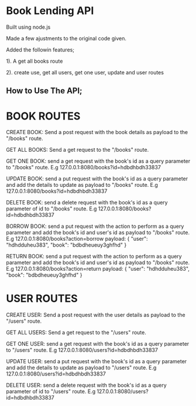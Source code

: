 # Book Lending API
Built using node.js

Made a few ajustments to the original code given.

Added the followin features;

1). A get all books route

2). create use, get all users, get one user, update and user routes 

## How to Use The API;


# BOOK ROUTES


CREATE BOOK: Send a post request with the book details as payload to the "/books" route.

GET ALL BOOKS: Send a get request to the "/books" route.

GET ONE BOOK: send a get request with the book's id as a query parameter  to "/books" route. E.g 127.0.0.1:8080/books?id=hdbdhbdh33837

UPDATE BOOK: send a put request with the book's id as a query parameter  and add the details to update as payload  to "/books" route. E.g 127.0.0.1:8080/books?id=hdbdhbdh33837

DELETE BOOK: send a delete request with the book's id as a query parameter of id to "/books" route. E.g 127.0.0.1:8080/books?id=hdbdhbdh33837

BORROW BOOK: send a put request with the action to perform as a query parameter  and add the book's id and user's id as payload  to "/books" route. E.g 127.0.0.1:8080/books?action=borrow payload: { "user": "hdhdduheu383", "book": "bdbdheueuy3ghfhd" }

RETURN BOOK: send a put request with the action to perform as a query parameter  and add the book's id and user's id as payload  to "/books" route. E.g 127.0.0.1:8080/books?action=return payload: { "user": "hdhdduheu383", "book": "bdbdheueuy3ghfhd" }

# USER ROUTES


CREATE USER: Send a post request with the user details as payload to the "/users" route.

GET ALL USERS: Send a get request to the "/users" route.

GET ONE USER: send a get request with the book's id as a query parameter  to "/users" route. E.g 127.0.0.1:8080/users?id=hdbdhbdh33837

UPDATE USER: send a put request with the book's id as a query parameter  and add the details to update as payload  to "/users" route. E.g 127.0.0.1:8080/users?id=hdbdhbdh33837

DELETE USER: send a delete request with the book's id as a query parameter of id to "/users" route. E.g 127.0.0.1:8080/users?id=hdbdhbdh33837

